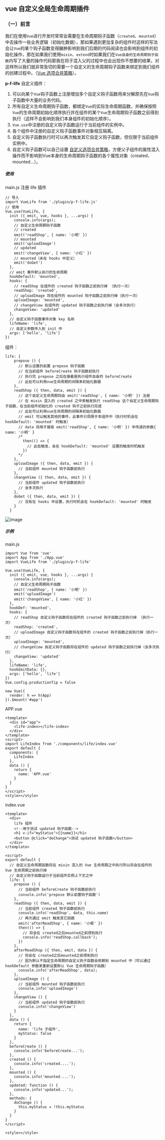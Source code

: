## vue 自定义全局生命周期插件

### （一）前言
我们在使用`Vue`进行开发时常常会需要在生命周期钩子函数（`created`、`mounted`）中去操作一些业务逻辑（初始化数据），那如果遇到更加复杂的组件时这样的写法会让`Vue`的某个钩子函数变得臃肿影响到我们后期的代码阅读也会影响到组件的初始化操作，那在如果我们使用`mixin`、`extend`时如果我们在`Vue自身的生命周期钩子函数`内写了大量的操作代码那我在将子混入父的过程中也会出现你不想要的结果，对这样所以我们就非常急切的需要一个自定义的生命周期钩子函数来绑定到我们组件的创建过程中。（[Vue 选项合并策略](https://cn.vuejs.org/v2/guide/mixins.html#%E8%87%AA%E5%AE%9A%E4%B9%89%E9%80%89%E9%A1%B9%E5%90%88%E5%B9%B6%E7%AD%96%E7%95%A5)）。

**p-f-life** 自定义插件：
1. 可以向某个`Vue`钩子函数上注册增加多个自定义钩子函数用来分解原先在`Vue`钩子函数中大量的业务代码。
2. 所有自定义生命周期钩子函数，都绑定`Vue`的实际生命周期函数，并确保按照`Vue`的生命周期初始化顺序执行并在组件的某个`Vue`生命周期钩子函数之前得到执行（这样不会影响到我们本身组件的初始化顺序）。
3. `Vue.use`中注册的自定义钩子函数运行于当前组件的实例中。
4. 各个组件中注册的自定义钩子函数事件对象相互隔离。
5. 自定义钩子函数执行时可以再次触发其它自定义钩子函数，但仅限于当前组件实例中。
6. 自定义钩子函数可以自己设置 [自定义选项合并策略](https://note.youdao.com/)，方便父子组件的属性混入操作而不影响到Vue本身的生命周期钩子函数的各个属性对象（created、mounted...）。

##### 使用

main.js 注册 life 插件

```
// 导入
import VueLife from './plugin/p-f-life.js'
// 使用
Vue.use(VueLife, {
  init ({ emit, vue, hooks }, ...args) {
    console.info(args);
    // 自定义生命周期钩子函数
    // created
    emit('readShop', { name: '小明' })
    // mounted
    emit('uploadImage')
    // updated
    emit('changeView', { name: '小红' })
    // mounted（未在 hooks 中定义）
    emit('doGet')
  },
  // emit 事件默认执行的生命周期
  hookDefault: 'mounted',
  hooks: {
    // readShop 在组件的 created 钩子函数之前执行掉 （执行一次）
    readShop: 'created',
    // uploadImage 将在组件的 mounted 钩子函数之前执行掉（执行一次）
    uploadImage: 'mounted',
    // changeView 在组件的 updated 钩子函数之前执行掉（会多次执行）
    changeView: 'updated'
  },
  // 自定义钩子函数事件对象 key 名称
  lifeName: 'life',
  // 自定义参数传入到 init 中
  args: ['hello', 'life']
})
```

组件：

```
life: {
    prepose () {
      // 默认设置的前置 prepose 钩子函数
      // 在当前组件 beforeCreate 钩子函数前执行
      // 执行完 prepose 之后在接着是执行组件自身的 beforeCreate
      // 此处可以利用vue生命周期的间隔来初始化数据
    },
    readShop ({ then, data, emit }) {
      // 这个自定义生命周期将由 emit('readShop', { name: '小明' }) 注册
      // 在 mixin 混入的 created 之中来触发执行 readShop 这个自定义生命周期钩子函数，在当前组件初始化的 created 钩子之前执行完成
      // 此处可以利用vue生命周期的间隔来初始化数据
      // emit 可以触发其他的事件，此事件只局限于本组件中（执行时机会在 hookDefault: 'mounted' 时触发）
      // data 将用于接收 emit('readShop', { name: '小明' }) 中传递的参数{ name: '小明' }
      /*
        then(() => {
          // 此处触发，会在 hookDefault: 'mounted' 设置的触发时机触发 
        })
      */
    },
    uploadImage ({ then, data, emit }) {
      // 当前组件 mounted 钩子函数前执行
    },
    changeView ({ then, data, emit }) {
      // 当前组件 updated 钩子函数前执行
      // 会多次执行
    },
    doGet ({ then, data, emit }) {
      // 没有在 hooks 中设置，执行时机会在 hookDefault: 'mounted' 时触发
    }
  }
```

![image](./1.jpg)

##### 示例

main.js
```
import Vue from 'vue'
import App from './App.vue'
import VueLife from './plugin/p-f-life'

Vue.use(VueLife, {
  init ({ emit, vue, hooks }, ...args) {
    console.info(args);
    // 自定义生命周期钩子函数
    emit('readShop', { name: '小明' })
    emit('uploadImage')
    emit('changeView', { name: '小红' })
  },
  hookDef: 'mounted',
  hooks: {
    // readShop 自定义钩子函数将在组件的 created 钩子函数之前执行掉 （执行一次）
    readShop: 'created',
    // uploadImage 自定义钩子函数将在组件的 created 钩子函数之前执行掉（执行一次）
    uploadImage: 'mounted',
    // changeView 自定义钩子函数将在组件的 updated 钩子函数之前执行掉（会多次执行）
    changeView: 'updated'
  },
  lifeName: 'life',
  hookEmitData: {},
  args: ['hello', 'life']
})
Vue.config.productionTip = false

new Vue({
  render: h => h(App)
}).$mount('#app')

```

APP.vue

```
<template>
  <div id="app">
    <life-index></life-index>
  </div>
</template>
<script>
import LifeIndex from './components/life/index.vue'
export default {
  components: {
    LifeIndex
  },
  data () {
    return {
      name: 'APP.vue'
    }
  }
}
</script>
<style></style>

```

index.vue

```
<template>
  <div>
    life 组件
    <!--用于测试 updated 钩子函数-->
    <h1 v-if="myStatus">{{name}}</h1>
    <button @click="doChange">测试 updated 钩子函数</button>
  </div>
</template>

<script>
export default {
  // 自定义生命周期函数将在 mixin 混入的 Vue 生命周期之中执行所以将会在组件的 Vue 生命周期之前执行掉
  // 自定义钩子函数运行于当前组件实例上下文之中
  life: {
    prepose () {
      // 当前组件 beforeCreate 钩子函数前执行
      console.info('prepose 默认前置钩子函数')
    },
    readShop ({ then, data, emit }) {
      // 当前组件 created 钩子函数前执行
      console.info('readShop', data, this.name)
      // 再次通过 emit 触发其它函数
      emit('afterReadShop', { name: '小框' })
      then(() => {
        // 将会在 created之后mounted之前得到执行
        console.info('readShop.callback');
      })
    },
    afterReadShop ({ then, emit, data }) {
      // 将会在 created之后mounted之前得到执行
      // 因为默认不指定生命周期的自定义钩子函数会依赖到 mounted 中（可以通过 hookDefault 参数来重新设置默认 Vue 生命周期钩子函数）
      console.info('afterReadShop', data);
    },
    uploadImage () {
      // 当前组件 mounted 钩子函数前执行
      console.info('uploadImage')
    },
    changeView () {
      // 当前组件 updated 钩子函数前执行
      console.info('changeView')
    }
  },
  data () {
    return {
      name: 'life 子组件',
      myStatus: false
    }
  },
  beforeCreate () {
    console.info('beforeCreate...');
  },
  created () {
    console.info('created....');
  },
  mounted () {
    console.info('mounted....');
  },
  updated: function () {
    console.info('updated...');
  },
  methods: {
    doChange () {
      this.myStatus = !this.myStatus
    }
  }
}
</script>

<style></style>

```
